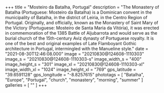 +++
title = "Mosteiro da Batalha, Portugal"
description = "The Monastery of Batalha (Portuguese: Mosteiro da Batalha) is a Dominican convent in the municipality of Batalha, in the district of Leiria, in the Centro Region of Portugal. Originally, and officially, known as the Monastery of Saint Mary of the Victory (Portuguese: Mosteiro de Santa Maria da Vitória), it was erected in commemoration of the 1385 Battle of Aljubarrota and would serve as the burial church of the 15th-century Aviz dynasty of Portuguese royalty. It is one of the best and original examples of Late Flamboyant Gothic architecture in Portugal, intermingled with the Manueline style."
date = "2021-08-30T12:46:08.000"
image = "20210830@124608-1110303"
image_s = "20210830@124608-1110303-s"
image_width_s = "400"
image_height_s = "301"
image_xl = "20210830@124608-1110303-xl"
image_width_xl = "1024"
image_height_xl = "769"
gps_latitude = "39.6591128"
gps_longitude = "-8.8257615"
phototags = [ "Batalha", "Europe", "Portugal", "church", "monastery", "morning", "summer" ]
galleries = [ "" ]
+++
